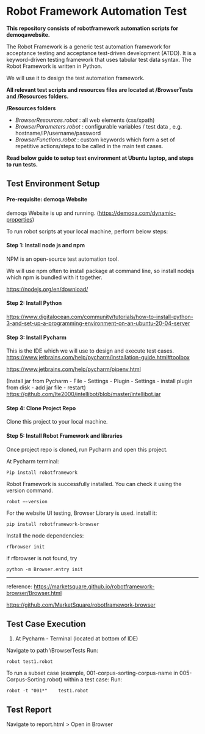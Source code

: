 # Robot Framework Automation Test

 **This repository consists of robotframework automation scripts for demoqawebsite.**

The Robot Framework is a generic test automation framework for acceptance testing and acceptance test-driven development (ATDD). 
It is a keyword-driven testing framework that uses tabular test data syntax. The Robot Framework is written in Python.

We will use it to design the test automation framework.

**All relevant test scripts and resources files are located at /BrowserTests and /Resources folders.**

**/Resources folders**
- _BrowserResources.robot_ : all web elements (css/xpath)
- _BrowserParameters.robot_ : configurable variables / test data , e.g. hostname/IP/username/password
- _BrowserFunctions.robot_ : custom keywords which form a set of repetitive actions/steps to be called in the main test cases.

**Read below guide to setup test environment at Ubuntu laptop, and steps to run tests.**

## Test Environment Setup
#### Pre-requisite: demoqa Website
demoqa Website is up and running. (https://demoqa.com/dynamic-properties)

To run robot scripts at your local machine, perform below steps:
#### Step 1: Install node js and npm
NPM is an open-source test automation tool.

We will use npm often to install package at command line, so install nodejs which npm is bundled with it together.

https://nodejs.org/en/download/

#### Step 2: Install Python
https://www.digitalocean.com/community/tutorials/how-to-install-python-3-and-set-up-a-programming-environment-on-an-ubuntu-20-04-server

#### Step 3: Install Pycharm
This is the IDE which we will use to design and execute test cases.
https://www.jetbrains.com/help/pycharm/installation-guide.html#toolbox

https://www.jetbrains.com/help/pycharm/pipenv.html

(Install jar from Pycharm - File - Settings - Plugin - Settings - install plugin from disk - add jar file - restart)
https://github.com/lte2000/intellibot/blob/master/intellibot.jar 


#### Step 4: Clone Project Repo
Clone this project to your local machine.

#### Step 5: Install Robot Framework and libraries
Once project repo is cloned, run Pycharm and open this project.


At Pycharm terminal:
```
Pip install robotframework
```
Robot Framework is successfully installed. You can check it using the version command.
```
robot –-version
```

For the website UI testing, Browser Library is used. install it:

```
pip install robotframework-browser
```

Install the node dependencies: 
```
rfbrowser init
```
if rfbrowser is not found, try 
```
python -m Browser.entry init
```


***
reference:
https://marketsquare.github.io/robotframework-browser/Browser.html

https://github.com/MarketSquare/robotframework-browser


## **Test Case Execution**

1. At Pycharm - Terminal (located at bottom of IDE) 

Navigate to path \BrowserTests
Run:
```
robot test1.robot
```

To run a subset case (example, 001-corpus-sorting-corpus-name in 005-Corpus-Sorting.robot) within a test case:
Run:
```
robot -t "001*"    test1.robot
```

## **Test Report**

Navigate to report.html > Open in Browser


